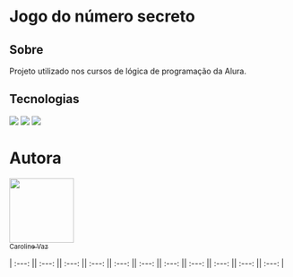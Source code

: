 <h1>Jogo do número secreto</h1>

<h2>Sobre</h2>
<p>Projeto utilizado nos cursos de lógica de programação da Alura.</p>

## Tecnologias
<div>
  <img src="https://img.shields.io/badge/HTML-239120?style=for-the-badge&logo=html5&logoColor=white">
  <img src="https://img.shields.io/badge/CSS-239120?&style=for-the-badge&logo=css3&logoColor=white">
  <img src="https://img.shields.io/badge/JavaScript-F7DF1E?style=for-the-badge&logo=javascript&logoColor=black">
</div>

# Autora  

[<img loading="lazy" 
src="https://avatars.githubusercontent.com/u/194549310?v=4" width=115><br><sub>Caroline Vaz</sub>](https://github.com/carolinesvazz) 

| :---: || :---: || :---: || :---: || :---: || :---: || :---: || :---: || :---: || :---: || :---: |
